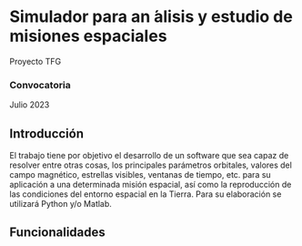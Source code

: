 # Simulador para an ́alisis y estudio de misiones espaciales
Proyecto TFG 

### Convocatoria 
Julio 2023

## Introducción
El trabajo tiene por objetivo el desarrollo de un software que sea capaz de
resolver entre otras cosas, los principales parámetros orbitales, valores del campo
magnético, estrellas visibles, ventanas de tiempo, etc. para su aplicación a una determinada
misión espacial, así como la reproducción de las condiciones del entorno espacial en la
Tierra. Para su elaboración se utilizará Python y/o Matlab.

## Funcionalidades


